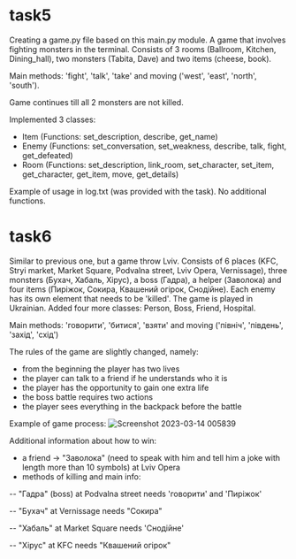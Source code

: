 # task5

Creating a game.py file based on this main.py module. A game that involves fighting monsters in the terminal. Consists of 3 rooms (Ballroom, Kitchen, Dining_hall), two monsters (Tabita, Dave) and two items (cheese, book).

Main methods: 'fight', 'talk', 'take' and moving ('west', 'east', 'north', 'south').

Game continues till all 2 monsters are not killed.

Implemented 3 classes:
- Item (Functions:
    set_description,
    describe,
    get_name)
- Enemy (Functions:
    set_conversation,
    set_weakness,
    describe,
    talk,
    fight,
    get_defeated)
- Room (Functions:
    set_description,
    link_room,
    set_character,
    set_item,
    get_character,
    get_item,
    move,
    get_details)
    
Example of usage in log.txt (was provided with the task). No additional functions.

# task6

Similar to previous one, but a game throw Lviv. Consists of 6 places (KFC, Stryi market, Market Square, Podvalna street, Lviv Opera, Vernissage), three monsters (Бухач, Хабаль, Хірус), a boss (Гадра), a helper (Заволока) and four items (Пиріжок, Сокира, Квашений огірок, Снодійне). Each enemy has its own element that needs to be 'killed'. The game is played in Ukrainian. Added four more classes: Person, Boss, Friend, Hospital.

Main methods: 'говорити', 'битися', 'взяти' and moving ('північ', 'південь', 'захід', 'схід')

The rules of the game are slightly changed, namely:
- from the beginning the player has two lives
- the player can talk to a friend if he understands who it is
- the player has the opportunity to gain one extra life
- the boss battle requires two actions
- the player sees everything in the backpack before the battle


Example of game process:
![Screenshot 2023-03-14 005839](https://user-images.githubusercontent.com/117468608/224850943-568c67ab-bdb7-4790-a2cf-535b2efe42b0.png)


Additional information about how to win:
- a friend -> "Заволока" (need to speak with him and tell him a joke with length more than 10 symbols) at Lviv Opera
- methods of killing and main info:

-- "Гадра" (boss) at Podvalna street needs 'говорити' and 'Пиріжок'

-- "Бухач" at Vernissage needs "Сокира"

-- "Хабаль" at Market Square needs 'Снодійне'

-- "Хірус" at KFC needs "Квашений огірок"
